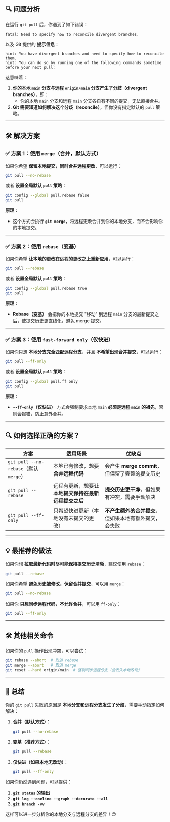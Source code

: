 ## **🔍 问题分析**

在运行 `git pull` 后，你遇到了如下错误：

```
fatal: Need to specify how to reconcile divergent branches.
```

以及 Git 提供的 **提示信息**：

```
hint: You have divergent branches and need to specify how to reconcile them.
hint: You can do so by running one of the following commands sometime before your next pull:
```

这意味着：

1. **你的本地 `main` 分支与远程 `origin/main` 分支产生了分歧（divergent branches）**，即：
    - 你的本地 `main` 分支和远程 `main` 分支各自有不同的提交，无法直接合并。
2. **Git 需要知道如何解决这个分歧（reconcile）**，但你没有指定默认的 `pull` 策略。

---

## **🛠 解决方案**

### **✅ 方案 1：使用 `merge`（合并，默认方式）**

如果你希望 **保留本地提交，同时合并远程更改**，可以运行：

```bash
git pull --no-rebase
```

或者 **设置全局默认 `pull` 策略**：

```bash
git config --global pull.rebase false
git pull
```

**原理**：

- 这个方式会执行 **`git merge`**，将远程更改合并到你的本地分支，而不会影响你的本地提交。

---

### **✅ 方案 2：使用 `rebase`（变基）**

如果你希望 **让本地的更改在远程的更改之上重新应用**，可以运行：

```bash
git pull --rebase
```

或者 **设置全局默认 `pull` 策略**：

```bash
git config --global pull.rebase true
git pull
```

**原理**：

- **Rebase（变基）** 会把你的本地提交 "移动" 到远程 `main` 分支的最新提交之后，使提交历史更直线化，避免 merge 提交。

---

### **✅ 方案 3：使用 `fast-forward only`（仅快进）**

如果你只想 **本地分支完全匹配远程分支**，并且 **不希望出现合并提交**，可以运行：

```bash
git pull --ff-only
```

或者 **设置全局默认 `pull` 策略**：

```bash
git config --global pull.ff only
git pull
```

**原理**：

- **`--ff-only`（仅快进）** 方式会强制要求本地 `main` **必须是远程 `main` 的祖先**，否则会报错，防止意外合并。

---

## **🔍 如何选择正确的方案？**

|**方案**|**适用场景**|**优缺点**|
|---|---|---|
|`git pull --no-rebase`（默认 `merge`）|本地已有修改，想要**合并远程代码**|会产生 **merge commit**，但保留了完整的提交历史|
|`git pull --rebase`|远程有更新，想要**让本地提交保持在最新远程提交之后**|**提交历史更干净**，但如果有冲突，需要手动解决|
|`git pull --ff-only`|只希望快进更新（本地没有未提交的更改）|**不产生额外的合并提交**，但如果本地有额外提交，会失败|

---

## **💡 最推荐的做法**

如果你想 **拉取最新代码时尽可能保持提交历史清晰**，建议使用 `rebase`：

```bash
git pull --rebase
```

如果你希望 **避免历史被修改，保留合并提交**，可以用 `merge`：

```bash
git pull --no-rebase
```

如果你 **只想同步远程代码，不允许合并**，可以用 `ff-only`：

```bash
git pull --ff-only
```

---

## **🛠 其他相关命令**

如果你的 `pull` 操作出现冲突，可以尝试：

```bash
git rebase --abort  # 取消 rebase
git merge --abort   # 取消 merge
git reset --hard origin/main  # 强制同步远程分支（会丢失本地改动）
```

---

## **📌 总结**

你的 `git pull` 失败的原因是 **本地分支和远程分支发生了分歧**，需要手动指定如何解决：

1. **合并（默认方式）**：
    
    ```bash
    git pull --no-rebase
    ```
    
2. **变基（推荐方式）**：
    
    ```bash
    git pull --rebase
    ```
    
3. **仅快进（如果本地无改动）**：
    
    ```bash
    git pull --ff-only
    ```
    

如果你仍然遇到问题，可以提供：

1. **`git status` 的输出**
2. **`git log --oneline --graph --decorate --all`**
3. **`git branch -vv`**

这样可以进一步分析你的本地分支与远程分支的差异！😊